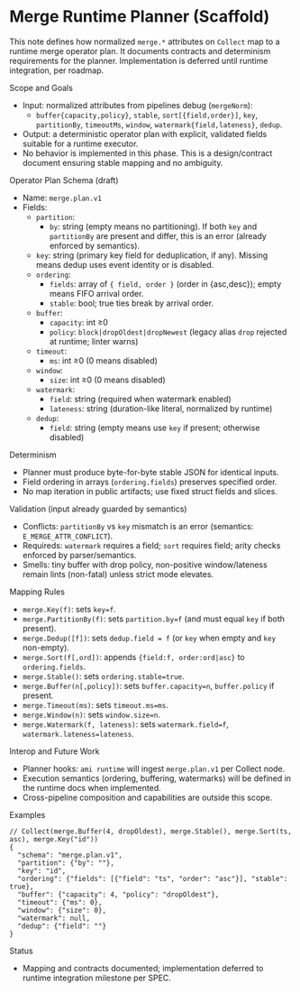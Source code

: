 # Merge Runtime Planner (Scaffold)

This note defines how normalized `merge.*` attributes on `Collect` map to a runtime merge operator plan. It documents contracts and determinism requirements for the planner. Implementation is deferred until runtime integration, per roadmap.

Scope and Goals

- Input: normalized attributes from pipelines debug (`mergeNorm`):
  - `buffer{capacity,policy}`, `stable`, `sort[{field,order}]`, `key`, `partitionBy`, `timeoutMs`, `window`, `watermark{field,lateness}`, `dedup`.
- Output: a deterministic operator plan with explicit, validated fields suitable for a runtime executor.
- No behavior is implemented in this phase. This is a design/contract document ensuring stable mapping and no ambiguity.

Operator Plan Schema (draft)

- Name: `merge.plan.v1`
- Fields:
  - `partition`:
    - `by`: string (empty means no partitioning). If both `key` and `partitionBy` are present and differ, this is an error (already enforced by semantics).
  - `key`: string (primary key field for deduplication, if any). Missing means dedup uses event identity or is disabled.
  - `ordering`:
    - `fields`: array of `{ field, order }` (order in {asc,desc}); empty means FIFO arrival order.
    - `stable`: bool; true ties break by arrival order.
  - `buffer`:
    - `capacity`: int ≥0
    - `policy`: `block|dropOldest|dropNewest` (legacy alias `drop` rejected at runtime; linter warns)
  - `timeout`:
    - `ms`: int ≥0 (0 means disabled)
  - `window`:
    - `size`: int ≥0 (0 means disabled)
  - `watermark`:
    - `field`: string (required when watermark enabled)
    - `lateness`: string (duration-like literal, normalized by runtime)
  - `dedup`:
    - `field`: string (empty means use `key` if present; otherwise disabled)

Determinism

- Planner must produce byte-for-byte stable JSON for identical inputs.
- Field ordering in arrays (`ordering.fields`) preserves specified order.
- No map iteration in public artifacts; use fixed struct fields and slices.

Validation (input already guarded by semantics)

- Conflicts: `partitionBy` vs `key` mismatch is an error (semantics: `E_MERGE_ATTR_CONFLICT`).
- Requireds: `watermark` requires a field; `sort` requires field; arity checks enforced by parser/semantics.
- Smells: tiny buffer with drop policy, non-positive window/lateness remain lints (non-fatal) unless strict mode elevates.

Mapping Rules

- `merge.Key(f)`: sets `key=f`.
- `merge.PartitionBy(f)`: sets `partition.by=f` (and must equal `key` if both present).
- `merge.Dedup([f])`: sets `dedup.field = f` (or `key` when empty and `key` non-empty).
- `merge.Sort(f[,ord])`: appends `{field:f, order:ord|asc}` to `ordering.fields`.
- `merge.Stable()`: sets `ordering.stable=true`.
- `merge.Buffer(n[,policy])`: sets `buffer.capacity=n`, `buffer.policy` if present.
- `merge.Timeout(ms)`: sets `timeout.ms=ms`.
- `merge.Window(n)`: sets `window.size=n`.
- `merge.Watermark(f, lateness)`: sets `watermark.field=f`, `watermark.lateness=lateness`.

Interop and Future Work

- Planner hooks: `ami runtime` will ingest `merge.plan.v1` per Collect node.
- Execution semantics (ordering, buffering, watermarks) will be defined in the runtime docs when implemented.
- Cross-pipeline composition and capabilities are outside this scope.

Examples

```
// Collect(merge.Buffer(4, dropOldest), merge.Stable(), merge.Sort(ts, asc), merge.Key("id"))
{
  "schema": "merge.plan.v1",
  "partition": {"by": ""},
  "key": "id",
  "ordering": {"fields": [{"field": "ts", "order": "asc"}], "stable": true},
  "buffer": {"capacity": 4, "policy": "dropOldest"},
  "timeout": {"ms": 0},
  "window": {"size": 0},
  "watermark": null,
  "dedup": {"field": ""}
}
```

Status

- Mapping and contracts documented; implementation deferred to runtime integration milestone per SPEC.
